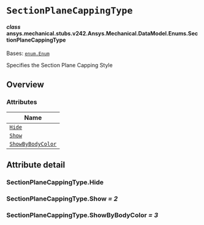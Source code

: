 # `SectionPlaneCappingType`



#### *class* ansys.mechanical.stubs.v242.Ansys.Mechanical.DataModel.Enums.SectionPlaneCappingType

Bases: [`enum.Enum`](https://docs.python.org/3/library/enum.html#enum.Enum)

Specifies the Section Plane Capping Style

<!-- !! processed by numpydoc !! -->

<a id="overview"></a>

## Overview

### Attributes

| Name |
| --------------------------------------------------------------- |
| [`Hide`](#SectionPlaneCappingType.Hide) |
| [`Show`](#SectionPlaneCappingType.Show) |
| [`ShowByBodyColor`](#SectionPlaneCappingType.ShowByBodyColor) |

<a id="attribute-detail"></a>

## Attribute detail

<a id="SectionPlaneCappingType.Hide"></a>

### SectionPlaneCappingType.Hide

<a id="SectionPlaneCappingType.Show"></a>

### SectionPlaneCappingType.Show *= 2*

<a id="SectionPlaneCappingType.ShowByBodyColor"></a>

### SectionPlaneCappingType.ShowByBodyColor *= 3*


